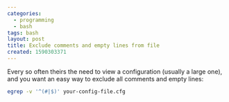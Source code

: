 ```yaml
---
categories:
  - programming
  - bash
tags: bash
layout: post
title: Exclude comments and empty lines from file
created: 1590303371
---
```


Every so often theirs the need to view a configuration (usually a large one), and you want an easy way to exclude all comments and empty lines:

```bash
egrep -v '^(#|$)' your-config-file.cfg
```
